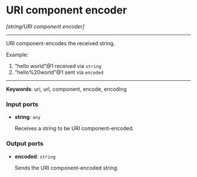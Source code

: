 # URI component encoder

_[string/URI component encoder]_

---

URI component-encodes the received string.  
  
Example:  
1. "hello world"@1 received via `string`  
2. "hello%20world"@1 sent via `encoded`  

---

__Keywords__: uri, url, component, encode, encoding

### Input ports

* __string__: ` any `


    Receives a string to be URI component-encoded.  

### Output ports

* __encoded__: ` string `


    Sends the URI component-encoded string.  

